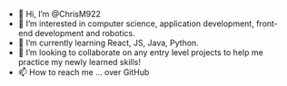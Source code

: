 - 👋 Hi, I’m @ChrisM922
- 👀 I’m interested in computer science, application development, front-end development and robotics.
- 🌱 I’m currently learning React, JS, Java, Python.
- 💞️ I’m looking to collaborate on any entry level projects to help me practice my newly learned skills!
- 📫 How to reach me ... over GitHub

<!---
ChrisM922/ChrisM922 is a ✨ special ✨ repository because its `README.md` (this file) appears on your GitHub profile.
You can click the Preview link to take a look at your changes.
--->
